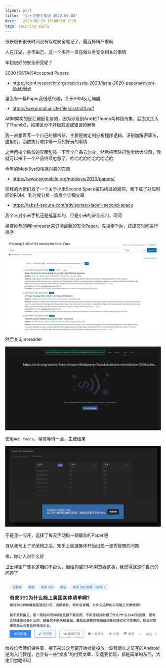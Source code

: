 ```yaml
---
layout: post
title:  "大土豆安全笔记 2020.06.03"
date:   2020-06-03 18:00:00 +520
tags: security_daily
---
```


很长很长很长时间没有写过安全笔记了，最近掉粉严重啊

人在江湖，身不由己，这一个多月一直在做业务安全相关的事情

年初说好的安全研究呢？

2020 ISSTA的Accepted Papers
- https://conf.researchr.org/track/issta-2020/issta-2020-papers#event-overview

里面有一篇Paper我很感兴趣，关于ARM反汇编器
- https://www.muhui.site/files/issta20.pdf

ARM架构的反汇编挺复杂的，因为涉及到Arm和Thumb两种指令集，后面又加入了Thumb2，如果区分不好极其造成错误的解析

我一直想着写一个自己的解析器，主要是做定制分析程序逻辑，识别加解密算法，虚拟机，函数执行顺序等一系列好玩的事情

之后再搞个酷炫的界面包装一下弄个产品去创业，然后把团队打包卖给大公司，我就可以搞下一个产品继续忽悠了，哈哈哈哈哈哈哈哈哈哈

今年的MobiSys没啥感兴趣的东西
- https://www.sigmobile.org/mobisys/2020/papers/

崇拜的大佬们发了一个关于小米Second Space密码绕过的漏洞，我下载了对应时间的ROM，到时候分析一波发个详细文章
- https://labs.f-secure.com/advisories/xiaomi-second-space

我个人对小米手机还是挺喜欢的，但是小米的安全部门，呵呵


泉哥推荐的用Inoreader来订阅最新的安全Paper，先搜索Title，按提交时间进行排序

![IMAGE](/assets/resources/B26D33961B2D20794FF3087BB8C41490.jpg)

然后查询Inoreader

![IMAGE](/assets/resources/A31C1D4B5E44C7D7F9CA9B41170834DC.jpg)

使用`Web feeds`，稍微等待一会，生成结果

![IMAGE](/assets/resources/7285EC8485B6E1E9BC0EBB2A4BB4E231.jpg)

于是我一咬牙，选择了每天手动瞅一眼最新的Paper吧

自从我司上了光荣榜之后，知乎上面就集体开始出现一波秀智商的问题

害，你让人说什么好

卫士弹窗广告多这咱们不否认，但给你装2345浏览器这事，我觉得就是你自己的问题了

![IMAGE](/assets/resources/36F8993A263BAA36EE49B567BC1D9893.jpg)

给各位师傅们讲件事，接下来公众号要开始批量投放一波我很久之前写的Android逆向入门教程，也会有一些“卖水”的付费文章，毕竟要恰饭，都是简单的东西，大佬们忽略即可